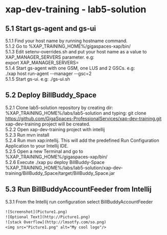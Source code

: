 # xap-dev-training - lab5-solution


## 5.1	Start gs-agent and gs-ui 

5.1.1 Find your host name by running hostname command. <br />
5.1.2 Go to %XAP_TRAINING_HOME%/gigaspaces-xap/bin/ <br />
5.1.3 Edit setenv-overrides.sh and put your host name as a value to XAP_MANAGER_SERVERS parameter. e.g: <br />
    export XAP_MANAGER_SERVERS=<your host name> <br />
5.1.4 Start gs-agent with one GSM, one LUS and 2 GSCs. e.g: <br />
./xap host run-agent --manager --gsc=2 <br />
5.1.5 Start gs-ui. e.g: ./gs-ui.sh <br />
    
## 5.2	Deploy BillBuddy_Space

5.2.1 Clone lab5-solution repository by creating dir: %XAP_TRAINING_HOME%/labs/lab5-solution and typing: git clone <br /> https://github.com/GigaSpaces-ProfessionalServices/xap-dev-training.git <br />
xap-dev-training project will be created. <br />
5.2.2 Open xap-dev-training project with intellij <br />
5.2.3 Run mvn install <br />
5.2.4 Run mvn xap:intellij. This will add the predefined Run Configuration Application to your Intellij IDE. <br />
5.2.5 Open a new Terminal and go to %XAP_TRAINING_HOME%/gigaspaces-xap/bin/ <br />
5.2.6 Execute ./xap pu deploy BillBuddy-Space %XAP_TRAINING_HOME%/labs/lab5-solution/xap-dev-training/BillBuddy_Space/target/BillBuddy_Space.jar <br />

## 5.3	Run BillBuddyAccountFeeder from Intellij

5.3.1 From the Intellij run configuration select BillBuddyAccountFeeder
 

    ![Screenshot](Picture1.png)
    ![Optional Text](http://Picture1.png)
    ![stack Overflow](http://lmsotfy.com/so.png)
    <img src="Picture1.png" alt="My cool logo"/>
